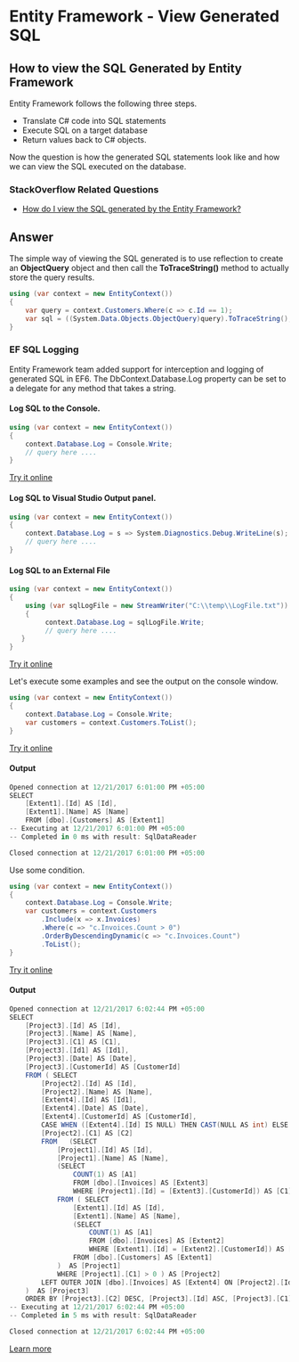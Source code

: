 # Entity Framework - View Generated SQL

## How to view the SQL Generated by Entity Framework

Entity Framework follows the following three steps.

 - Translate C# code into SQL statements
 - Execute SQL on a target database
 - Return values back to C# objects. 

Now the question is how the generated SQL statements look like and how we can view the SQL executed on the database.

### StackOverflow Related Questions

 - [How do I view the SQL generated by the Entity Framework?](https://stackoverflow.com/questions/1412863/how-do-i-view-the-sql-generated-by-the-entity-framework)

## Answer

The simple way of viewing the SQL generated is to use reflection to create an **ObjectQuery** object and then call the **ToTraceString()** method to actually store the query results.


```csharp
using (var context = new EntityContext())
{
    var query = context.Customers.Where(c => c.Id == 1); 
    var sql = ((System.Data.Objects.ObjectQuery)query).ToTraceString();  
}
```

### EF SQL Logging

Entity Framework team added support for interception and logging of generated SQL in EF6. The DbContext.Database.Log property can be set to a delegate for any method that takes a string.

#### Log SQL to the Console.


```csharp
using (var context = new EntityContext())
{
    context.Database.Log = Console.Write; 
    // query here ....  
}
```

[Try it online](https://dotnetfiddle.net/Xn2Q48)

#### Log SQL to Visual Studio Output panel.


```csharp
using (var context = new EntityContext())
{
    context.Database.Log = s => System.Diagnostics.Debug.WriteLine(s); 
    // query here ....  
}
```

#### Log SQL to an External File


```csharp
using (var context = new EntityContext())
{
    using (var sqlLogFile = new StreamWriter("C:\\temp\\LogFile.txt"))
    {          
         context.Database.Log = sqlLogFile.Write;
         // query here ....
   }   
}
```

[Try it online](https://dotnetfiddle.net/Yt89yF)

Let's execute some examples and see the output on the console window.


```csharp
using (var context = new EntityContext())
{
    context.Database.Log = Console.Write;
    var customers = context.Customers.ToList();    
}
```

[Try it online](https://dotnetfiddle.net/Xn2Q48)

#### Output


```csharp
Opened connection at 12/21/2017 6:01:00 PM +05:00
SELECT
    [Extent1].[Id] AS [Id],
    [Extent1].[Name] AS [Name]
    FROM [dbo].[Customers] AS [Extent1]
-- Executing at 12/21/2017 6:01:00 PM +05:00
-- Completed in 0 ms with result: SqlDataReader

Closed connection at 12/21/2017 6:01:00 PM +05:00
```

Use some condition. 


```csharp
using (var context = new EntityContext())
{
    context.Database.Log = Console.Write;
    var customers = context.Customers
        .Include(x => x.Invoices)
        .Where(c => "c.Invoices.Count > 0")
        .OrderByDescendingDynamic(c => "c.Invoices.Count")
        .ToList();    
}
```
[Try it online](https://dotnetfiddle.net/jrZoBI)

#### Output


```csharp
Opened connection at 12/21/2017 6:02:44 PM +05:00
SELECT
    [Project3].[Id] AS [Id],
    [Project3].[Name] AS [Name],
    [Project3].[C1] AS [C1],
    [Project3].[Id1] AS [Id1],
    [Project3].[Date] AS [Date],
    [Project3].[CustomerId] AS [CustomerId]
    FROM ( SELECT
        [Project2].[Id] AS [Id],
        [Project2].[Name] AS [Name],
        [Extent4].[Id] AS [Id1],
        [Extent4].[Date] AS [Date],
        [Extent4].[CustomerId] AS [CustomerId],
        CASE WHEN ([Extent4].[Id] IS NULL) THEN CAST(NULL AS int) ELSE 1 END AS [C1],
        [Project2].[C1] AS [C2]
        FROM   (SELECT
            [Project1].[Id] AS [Id],
            [Project1].[Name] AS [Name],
            (SELECT
                COUNT(1) AS [A1]
                FROM [dbo].[Invoices] AS [Extent3]
                WHERE [Project1].[Id] = [Extent3].[CustomerId]) AS [C1]
            FROM ( SELECT
                [Extent1].[Id] AS [Id],
                [Extent1].[Name] AS [Name],
                (SELECT
                    COUNT(1) AS [A1]
                    FROM [dbo].[Invoices] AS [Extent2]
                    WHERE [Extent1].[Id] = [Extent2].[CustomerId]) AS [C1]
                FROM [dbo].[Customers] AS [Extent1]
            )  AS [Project1]
            WHERE [Project1].[C1] > 0 ) AS [Project2]
        LEFT OUTER JOIN [dbo].[Invoices] AS [Extent4] ON [Project2].[Id] = [Extent4].[CustomerId]
    )  AS [Project3]
    ORDER BY [Project3].[C2] DESC, [Project3].[Id] ASC, [Project3].[C1] ASC
-- Executing at 12/21/2017 6:02:44 PM +05:00
-- Completed in 5 ms with result: SqlDataReader

Closed connection at 12/21/2017 6:02:44 PM +05:00
```

[Learn more](https://msdn.microsoft.com/en-us/library/dn469464(v=vs.113).aspx)
